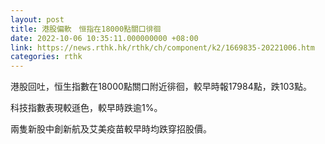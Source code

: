 ```yaml
---
layout: post
title: 港股偏軟　恒指在18000點關口徘徊
date: 2022-10-06 10:35:11.000000000 +08:00
link: https://news.rthk.hk/rthk/ch/component/k2/1669835-20221006.htm
categories: rthk
---
```


港股回吐，恒生指數在18000點關口附近徘徊，較早時報17984點，跌103點。

科技指數表現較遜色，較早時跌逾1%。

兩隻新股中創新航及艾美疫苗較早時均跌穿招股價。
